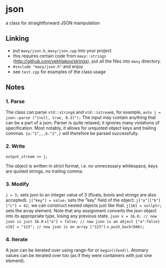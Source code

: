 # json
a class for straightforward JSON manipulation

## Linking

- put `maxy/json.h`, `maxy/json.cpp` into your project
- this requires certain code from `maxy::strings` (http://github.com/yekhlakov/strings), put all the files into `maxy` directory.
- `#include "maxy/json.h"` and enjoy
- see `test.cpp` for examples of the class usage

## Notes

### 1. Parse

The class can parse `std::string`s and `std::istream`s, for example, `auto j = json::parse ("[null, true, 0.3]");`
The input may contain anything that can be a part of a json.
Parser is quite relaxed, it ignores many violations of specification. Most notably, it allows for unquoted object keys and trailing commas.
`{a:"1",,,b:"2",}` will therefore be parsed successfully.

### 2. Write

`output_stream << j;`

The object is written in strict format, i.e. no unnecessary whitespace, keys are quoted strings, no trailing comma.

### 3. Modify

`j = 3;` sets json to an integer value of 3 (floats, bools and strings are also accepted).
`j["key"] = value;` sets the "key" field of the object.
`j["a"]["b"]["c"] = 42;` we can construct nested objects just like that.
`j[16] = nullptr;` sets the array element.
Note that any assignment converts the json object into its appropriate type, losing any previous state.
`json x = 16.0; // now json is just 16.0`
`x["a"] = false; // now json is an object {"a":false}`
`x[0] = "123"; // now json is an array ["123"]`
`x.push_back(666);`

### 4. Iterate

A json can be iterated over using range-for or `begin()`/`end()`. Atomary values can be iterated over too (as if they were containers with
just one element).